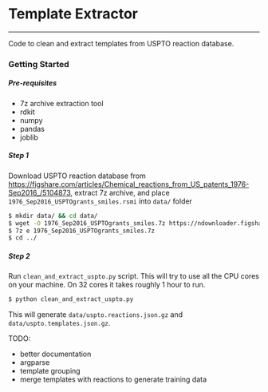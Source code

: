 # Template Extractor
--------------------

Code to clean and extract templates from USPTO reaction database.

### Getting Started

##### Pre-requisites

* 7z archive extraction tool
* rdkit
* numpy
* pandas
* joblib


##### Step 1

Download USPTO reaction database from https://figshare.com/articles/Chemical_reactions_from_US_patents_1976-Sep2016_/5104873, extract 7z archive, and place `1976_Sep2016_USPTOgrants_smiles.rsmi` into `data/` folder

```bash
$ mkdir data/ && cd data/
$ wget -O 1976_Sep2016_USPTOgrants_smiles.7z https://ndownloader.figshare.com/files/8664379
$ 7z e 1976_Sep2016_USPTOgrants_smiles.7z
$ cd ../
```

##### Step 2

Run `clean_and_extract_uspto.py` script. This will try to use all the CPU cores on your machine. On 32 cores it takes roughly 1 hour to run.

```bash
$ python clean_and_extract_uspto.py
```

This will generate `data/uspto.reactions.json.gz` and `data/uspto.templates.json.gz`.

TODO:
* better documentation
* argparse
* template grouping
* merge templates with reactions to generate training data